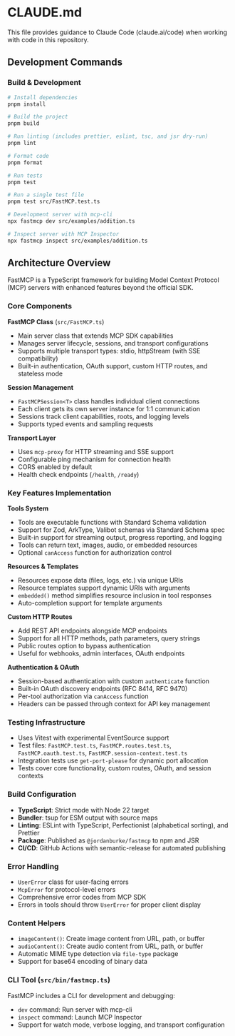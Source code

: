 # CLAUDE.md

This file provides guidance to Claude Code (claude.ai/code) when working with code in this repository.

## Development Commands

### Build & Development
```bash
# Install dependencies
pnpm install

# Build the project
pnpm build

# Run linting (includes prettier, eslint, tsc, and jsr dry-run)
pnpm lint

# Format code
pnpm format

# Run tests
pnpm test

# Run a single test file
pnpm test src/FastMCP.test.ts

# Development server with mcp-cli
npx fastmcp dev src/examples/addition.ts

# Inspect server with MCP Inspector
npx fastmcp inspect src/examples/addition.ts
```

## Architecture Overview

FastMCP is a TypeScript framework for building Model Context Protocol (MCP) servers with enhanced features beyond the official SDK.

### Core Components

**FastMCP Class** (`src/FastMCP.ts`)
- Main server class that extends MCP SDK capabilities
- Manages server lifecycle, sessions, and transport configurations
- Supports multiple transport types: stdio, httpStream (with SSE compatibility)
- Built-in authentication, OAuth support, custom HTTP routes, and stateless mode

**Session Management**
- `FastMCPSession<T>` class handles individual client connections
- Each client gets its own server instance for 1:1 communication
- Sessions track client capabilities, roots, and logging levels
- Supports typed events and sampling requests

**Transport Layer**
- Uses `mcp-proxy` for HTTP streaming and SSE support
- Configurable ping mechanism for connection health
- CORS enabled by default
- Health check endpoints (`/health`, `/ready`)

### Key Features Implementation

**Tools System**
- Tools are executable functions with Standard Schema validation
- Support for Zod, ArkType, Valibot schemas via Standard Schema spec
- Built-in support for streaming output, progress reporting, and logging
- Tools can return text, images, audio, or embedded resources
- Optional `canAccess` function for authorization control

**Resources & Templates**
- Resources expose data (files, logs, etc.) via unique URIs
- Resource templates support dynamic URIs with arguments
- `embedded()` method simplifies resource inclusion in tool responses
- Auto-completion support for template arguments

**Custom HTTP Routes**
- Add REST API endpoints alongside MCP endpoints
- Support for all HTTP methods, path parameters, query strings
- Public routes option to bypass authentication
- Useful for webhooks, admin interfaces, OAuth endpoints

**Authentication & OAuth**
- Session-based authentication with custom `authenticate` function
- Built-in OAuth discovery endpoints (RFC 8414, RFC 9470)
- Per-tool authorization via `canAccess` function
- Headers can be passed through context for API key management

### Testing Infrastructure

- Uses Vitest with experimental EventSource support
- Test files: `FastMCP.test.ts`, `FastMCP.routes.test.ts`, `FastMCP.oauth.test.ts`, `FastMCP.session-context.test.ts`
- Integration tests use `get-port-please` for dynamic port allocation
- Tests cover core functionality, custom routes, OAuth, and session contexts

### Build Configuration

- **TypeScript**: Strict mode with Node 22 target
- **Bundler**: tsup for ESM output with source maps
- **Linting**: ESLint with TypeScript, Perfectionist (alphabetical sorting), and Prettier
- **Package**: Published as `@jordanburke/fastmcp` to npm and JSR
- **CI/CD**: GitHub Actions with semantic-release for automated publishing

### Error Handling

- `UserError` class for user-facing errors
- `McpError` for protocol-level errors
- Comprehensive error codes from MCP SDK
- Errors in tools should throw `UserError` for proper client display

### Content Helpers

- `imageContent()`: Create image content from URL, path, or buffer
- `audioContent()`: Create audio content from URL, path, or buffer
- Automatic MIME type detection via `file-type` package
- Support for base64 encoding of binary data

### CLI Tool (`src/bin/fastmcp.ts`)

FastMCP includes a CLI for development and debugging:
- `dev` command: Run server with mcp-cli
- `inspect` command: Launch MCP Inspector
- Support for watch mode, verbose logging, and transport configuration
